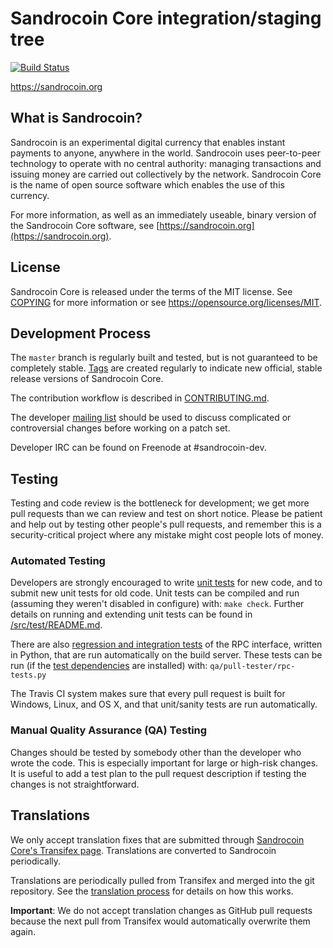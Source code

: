Sandrocoin Core integration/staging tree
=====================================

[![Build Status](https://travis-ci.org/sandrocoin-project/sandrocoin.svg?branch=master)](https://travis-ci.org/sandrocoin-project/sandrocoin)

https://sandrocoin.org

What is Sandrocoin?
----------------

Sandrocoin is an experimental digital currency that enables instant payments to
anyone, anywhere in the world. Sandrocoin uses peer-to-peer technology to operate
with no central authority: managing transactions and issuing money are carried
out collectively by the network. Sandrocoin Core is the name of open source
software which enables the use of this currency.

For more information, as well as an immediately useable, binary version of
the Sandrocoin Core software, see [https://sandrocoin.org](https://sandrocoin.org).

License
-------

Sandrocoin Core is released under the terms of the MIT license. See [COPYING](COPYING) for more
information or see https://opensource.org/licenses/MIT.

Development Process
-------------------

The `master` branch is regularly built and tested, but is not guaranteed to be
completely stable. [Tags](https://github.com/sandrocoin-project/sandrocoin/tags) are created
regularly to indicate new official, stable release versions of Sandrocoin Core.

The contribution workflow is described in [CONTRIBUTING.md](CONTRIBUTING.md).

The developer [mailing list](https://groups.google.com/forum/#!forum/sandrocoin-dev)
should be used to discuss complicated or controversial changes before working
on a patch set.

Developer IRC can be found on Freenode at #sandrocoin-dev.

Testing
-------

Testing and code review is the bottleneck for development; we get more pull
requests than we can review and test on short notice. Please be patient and help out by testing
other people's pull requests, and remember this is a security-critical project where any mistake might cost people
lots of money.

### Automated Testing

Developers are strongly encouraged to write [unit tests](src/test/README.md) for new code, and to
submit new unit tests for old code. Unit tests can be compiled and run
(assuming they weren't disabled in configure) with: `make check`. Further details on running
and extending unit tests can be found in [/src/test/README.md](/src/test/README.md).

There are also [regression and integration tests](/qa) of the RPC interface, written
in Python, that are run automatically on the build server.
These tests can be run (if the [test dependencies](/qa) are installed) with: `qa/pull-tester/rpc-tests.py`

The Travis CI system makes sure that every pull request is built for Windows, Linux, and OS X, and that unit/sanity tests are run automatically.

### Manual Quality Assurance (QA) Testing

Changes should be tested by somebody other than the developer who wrote the
code. This is especially important for large or high-risk changes. It is useful
to add a test plan to the pull request description if testing the changes is
not straightforward.

Translations
------------

We only accept translation fixes that are submitted through [Sandrocoin Core's Transifex page](https://www.transifex.com/projects/p/sandrocoin/).
Translations are converted to Sandrocoin periodically.

Translations are periodically pulled from Transifex and merged into the git repository. See the
[translation process](doc/translation_process.md) for details on how this works.

**Important**: We do not accept translation changes as GitHub pull requests because the next
pull from Transifex would automatically overwrite them again.

